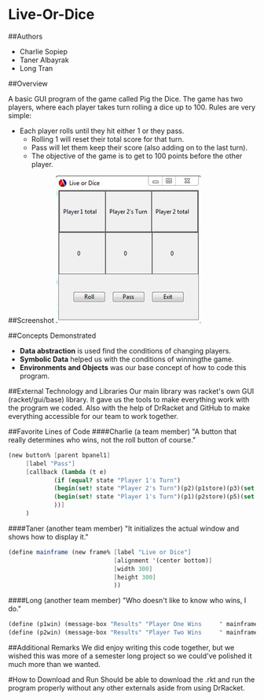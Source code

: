 # Live-Or-Dice

##Authors

* Charlie Sopiep
* Taner Albayrak
* Long Tran

##Overview

A basic GUI program of the game called Pig the Dice. The game has two players, where each player takes turn rolling a dice up to 100.
Rules are very simple:
* Each player rolls until they hit either 1 or they pass.
  * Rolling 1 will reset their total score for that turn.
  * Pass will let them keep their score (also adding on to the last turn).
  * The objective of the game is to get to 100 points before the other player.

##Screenshot
![screenshot of program](program.JPG "Live-Or-Dice")

##Concepts Demonstrated
* **Data abstraction** is used find the conditions of changing players.
* **Symbolic Data** helped us with the conditions of winningthe game.
* **Environments and Objects** was our base concept of how to code this program.

##External Technology and Libraries
Our main library was racket's own GUI (racket/gui/base) library.  It gave us the tools to make everything work with the program we coded. Also with the help of DrRacket and GitHub to make everything accessible for our team to work together.

##Favorite Lines of Code
####Charlie (a team member)
"A button that really determines who wins, not the roll button of course."
```scheme
(new button% [parent bpanel1] 
     [label "Pass"]
     [callback (lambda (t e) 
             (if (equal? state "Player 1's Turn") 
             (begin(set! state "Player 2's Turn")(p2)(p1store)(p3)(set! rolltrac 0)(p4))
             (begin(set! state "Player 1's Turn")(p1)(p2store)(p5)(set! rolltrac 0)(p4))
             ))]
     )
```

####Taner (another team member)
"It initializes the actual window and shows how to display it."
```scheme
(define mainframe (new frame% [label "Live or Dice"]
                              [alignment '(center bottom)]
                              [width 300] 
                              [height 300]
                              ))
```

####Long (another team member)
"Who doesn't like to know who wins, I do."
```scheme
(define (p1win) (message-box "Results" "Player One Wins     " mainframe '(ok)))
(define (p2win) (message-box "Results" "Player Two Wins     " mainframe '(ok)))
```

##Additional Remarks
We did enjoy writing this code together, but we wished this was more of a semester long project so we could've polished it much more than we wanted.

#How to Download and Run
Should be able to download the .rkt and run the program properly without any other externals aside from using DrRacket.
